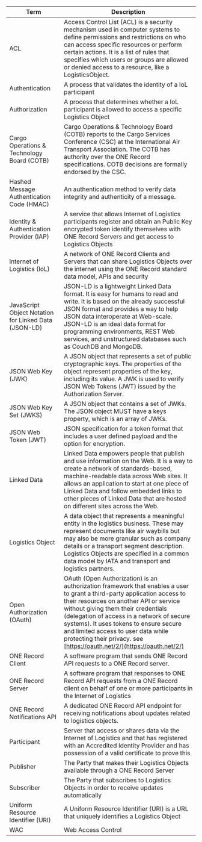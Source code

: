 | Term        | Description |
| ----------- | ----------- |
| ACL            | Access Control List (ACL) is a security mechanism used in computer systems to define permissions and restrictions on who can access specific resources or perform certain actions. It is a list of rules that specifies which users or groups are allowed or denied access to a resource, like a LogisticsObject.                                    |
| Authentication                     | A process that validates the identity of a IoL participant                                         |
| Authorization  | A process that determines whether a IoL participant is allowed to access a specific Logistics Object                                     |
| Cargo Operations & Technology Board (COTB) | Cargo Operations & Technology Board (COTB) reports to the Cargo Services Conference (CSC) at the International Air Transport Association. The COTB has authority over the ONE Record specifications. COTB decisions are formally endorsed by the CSC.            |     |
| Hashed Message Authentication Code (HMAC) | An authentication method to verify data integrity and authenticity of a message. |
| Identity & Authentication Provider (IAP) | A service that allows Internet of Logistics participants register and obtain an Public Key encrypted token identify themselves with ONE Record Servers and get access to Logistics Objects                               |
| Internet of Logistics (IoL)        | A network of ONE Record Clients and Servers that can share Logistics Objects over the internet using the ONE Record standard data model, APIs and security                       |
| JavaScript Object Notation for Linked Data (JSON-LD)        | JSON-LD is a lightweight Linked Data format. It is easy for humans to read and write. It is based on the already successful JSON format and provides a way to help JSON data interoperate at Web-scale. JSON-LD is an ideal data format for programming environments, REST Web services, and unstructured databases such as CouchDB and MongoDB. |
| JSON Web Key (JWK) |	A JSON object that represents a set of public cryptographic keys. The properties of the object represent properties of the key, including its value. A JWK is used to verify JSON Web Tokens (JWT) issued by the Authorization Server. |
| JSON Web Key Set (JWKS) | A JSON object that contains a set of JWKs. The JSON object MUST have a keys property, which is an array of JWKs. |
| JSON Web Token (JWT)               | JSON specification for a token format that includes a user defined payload and the option for encryption.                                |
| Linked Data    | Linked Data empowers people that publish and use information on the Web. It is a way to create a network of standards-based, machine-readable data across Web sites. It allows an application to start at one piece of Linked Data and follow embedded links to other pieces of Linked Data that are hosted on different sites across the Web.   |
| Logistics Object                   | A data object that represents a meaningful entity in the logistics business. These may represent documents like air waybills but may also be more granular such as company details or a transport segment description. Logistics Objects are specified in a common data model by IATA and transport and logistics partners.  |
| Open Authorization (OAuth)      |  OAuth (Open Authorization) is an authorization framework that enables a user to grant a third-party application access to their resources on another API or service without giving them their credentials (delegation of access in a network of secure systems). It uses tokens to ensure secure and limited access to user data while protecting their privacy. see [https://oauth.net/2/](https://oauth.net/2/) |
| ONE Record Client                  | A software program that sends ONE Record API requests to a ONE Record server.                                         |
| ONE Record Server                  | A software program that responses to ONE Record API requests from a ONE Record client on behalf of one or more participants in the Internet of Logistics                      |
| ONE Record Notifications API          | A dedicated ONE Record API endpoint for receiving notifications about updates related to logistics objects.  |
| Participant    | Server that access or shares data via the Internet of Logistics and that has registered with an Accredited Identity Provider and has possession of a valid certificate to prove this                 |
| Publisher      | The Party that makes their Logistics Objects available through a ONE Record Server                                   |
| Subscriber     | The Party that subscribes to Logistics Objects in order to receive updates automatically                             |
| Uniform Resource Identifier (URI)  | A Uniform Resource Identifier (URI) is a URL that uniquely identifies a Logistics Object                             |
| WAC            | Web Access Control                                       |
